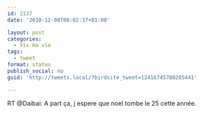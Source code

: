 ```yaml
---
id: 2137
date: '2010-12-08T08:02:37+01:00'

layout: post
categories:
  - Vis ma vie
tags:
  - tweet
format: status
publish_social: no
guid: 'http://tweets.local/?birdsite_tweet=12416745780285441'

---
```


RT @Daibai: A part ça, j espere que noel tombe le 25 cette année.